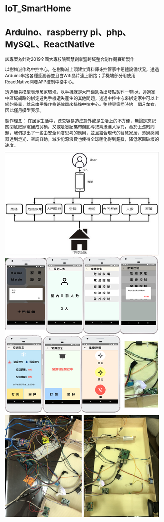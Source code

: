 # IoT_SmartHome
# Arduino、raspberry pi、php、MySQL、ReactNative
該專案為針對2019全國大專校院智慧創新暨跨域整合創作競賽所製作

以樹梅派作為中控中心，在樹梅派上頭建立資料庫來控管家中硬體設備狀況，透過Arduino串接各種感測器並且由Wifi晶片連上網路；手機端部分用使用ReactNative開發APP控制中控中心。

透過簡易模型表示居家環境，以手機就是大門鑰匙為出發點製作一套Iot，透過家中區域網路的綁定避免手機遺失產生的其他問題，透過中控中心來綁定家中可以上網的裝置，並且由手機作為遙控器來操控中控中心。整體專案歷時約一個月左右，因此僅用模型表示。

製作理念： 在居家生活中，疏忽容易造成意外或是生活上的不方便，無論是忘記關閉危險家電釀成災禍，又或是忘記攜帶鑰匙導致無法進入家門，基於上述的問題，我們提出了一些由安全角度思考的應用，並且結合現代的智慧家居，透過感測器達到燈光、空調自動，減少能源浪費也使得全球暖化得到趨緩，降低家園破壞的速度。

![image](https://github.com/b3o3m303/Smart_Home_IoT_project/blob/master/Description_file/4.jpg)
![image](https://github.com/b3o3m303/Smart_Home_IoT_project/blob/master/Description_file/1.png)
![image](https://github.com/b3o3m303/Smart_Home_IoT_project/blob/master/Description_file/2.png)
![image](https://github.com/b3o3m303/Smart_Home_IoT_project/blob/master/Description_file/3.png)
